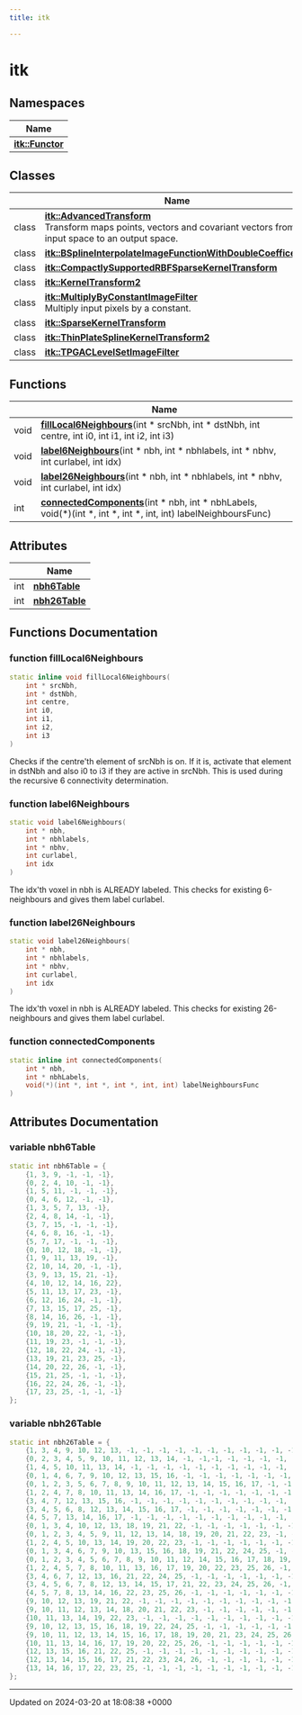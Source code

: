 ```yaml
---
title: itk

---
```


# itk



## Namespaces

| Name           |
| -------------- |
| **[itk::Functor](../Namespaces/namespaceitk_1_1Functor.md)**  |

## Classes

|                | Name           |
| -------------- | -------------- |
| class | **[itk::AdvancedTransform](../Classes/classitk_1_1AdvancedTransform.md)** <br>Transform maps points, vectors and covariant vectors from an input space to an output space.  |
| class | **[itk::BSplineInterpolateImageFunctionWithDoubleCoefficents](../Classes/classitk_1_1BSplineInterpolateImageFunctionWithDoubleCoefficents.md)**  |
| class | **[itk::CompactlySupportedRBFSparseKernelTransform](../Classes/classitk_1_1CompactlySupportedRBFSparseKernelTransform.md)**  |
| class | **[itk::KernelTransform2](../Classes/classitk_1_1KernelTransform2.md)**  |
| class | **[itk::MultiplyByConstantImageFilter](../Classes/classitk_1_1MultiplyByConstantImageFilter.md)** <br>Multiply input pixels by a constant.  |
| class | **[itk::SparseKernelTransform](../Classes/classitk_1_1SparseKernelTransform.md)**  |
| class | **[itk::ThinPlateSplineKernelTransform2](../Classes/classitk_1_1ThinPlateSplineKernelTransform2.md)**  |
| class | **[itk::TPGACLevelSetImageFilter](../Classes/classitk_1_1TPGACLevelSetImageFilter.md)**  |

## Functions

|                | Name           |
| -------------- | -------------- |
| void | **[fillLocal6Neighbours](../Namespaces/namespaceitk.md#function-filllocal6neighbours)**(int * srcNbh, int * dstNbh, int centre, int i0, int i1, int i2, int i3) |
| void | **[label6Neighbours](../Namespaces/namespaceitk.md#function-label6neighbours)**(int * nbh, int * nbhlabels, int * nbhv, int curlabel, int idx) |
| void | **[label26Neighbours](../Namespaces/namespaceitk.md#function-label26neighbours)**(int * nbh, int * nbhlabels, int * nbhv, int curlabel, int idx) |
| int | **[connectedComponents](../Namespaces/namespaceitk.md#function-connectedcomponents)**(int * nbh, int * nbhLabels, void(*)(int *, int *, int *, int, int) labelNeighboursFunc) |

## Attributes

|                | Name           |
| -------------- | -------------- |
| int | **[nbh6Table](../Namespaces/namespaceitk.md#variable-nbh6table)**  |
| int | **[nbh26Table](../Namespaces/namespaceitk.md#variable-nbh26table)**  |


## Functions Documentation

### function fillLocal6Neighbours

```cpp
static inline void fillLocal6Neighbours(
    int * srcNbh,
    int * dstNbh,
    int centre,
    int i0,
    int i1,
    int i2,
    int i3
)
```


Checks if the centre'th element of srcNbh is on. If it is, activate that element in dstNbh and also i0 to i3 if they are active in srcNbh. This is used during the recursive 6 connectivity determination. 


### function label6Neighbours

```cpp
static void label6Neighbours(
    int * nbh,
    int * nbhlabels,
    int * nbhv,
    int curlabel,
    int idx
)
```


The idx'th voxel in nbh is ALREADY labeled. This checks for existing 6-neighbours and gives them label curlabel. 


### function label26Neighbours

```cpp
static void label26Neighbours(
    int * nbh,
    int * nbhlabels,
    int * nbhv,
    int curlabel,
    int idx
)
```


The idx'th voxel in nbh is ALREADY labeled. This checks for existing 26-neighbours and gives them label curlabel. 


### function connectedComponents

```cpp
static inline int connectedComponents(
    int * nbh,
    int * nbhLabels,
    void(*)(int *, int *, int *, int, int) labelNeighboursFunc
)
```



## Attributes Documentation

### variable nbh6Table

```cpp
static int nbh6Table = {
    {1, 3, 9, -1, -1, -1}, 
    {0, 2, 4, 10, -1, -1}, 
    {1, 5, 11, -1, -1, -1}, 
    {0, 4, 6, 12, -1, -1}, 
    {1, 3, 5, 7, 13, -1}, 
    {2, 4, 8, 14, -1, -1}, 
    {3, 7, 15, -1, -1, -1}, 
    {4, 6, 8, 16, -1, -1}, 
    {5, 7, 17, -1, -1, -1}, 
    {0, 10, 12, 18, -1, -1}, 
    {1, 9, 11, 13, 19, -1}, 
    {2, 10, 14, 20, -1, -1}, 
    {3, 9, 13, 15, 21, -1}, 
    {4, 10, 12, 14, 16, 22}, 
    {5, 11, 13, 17, 23, -1}, 
    {6, 12, 16, 24, -1, -1}, 
    {7, 13, 15, 17, 25, -1}, 
    {8, 14, 16, 26, -1, -1}, 
    {9, 19, 21, -1, -1, -1}, 
    {10, 18, 20, 22, -1, -1}, 
    {11, 19, 23, -1, -1, -1}, 
    {12, 18, 22, 24, -1, -1}, 
    {13, 19, 21, 23, 25, -1}, 
    {14, 20, 22, 26, -1, -1}, 
    {15, 21, 25, -1, -1, -1}, 
    {16, 22, 24, 26, -1, -1}, 
    {17, 23, 25, -1, -1, -1} 
};
```


### variable nbh26Table

```cpp
static int nbh26Table = {
    {1, 3, 4, 9, 10, 12, 13, -1, -1, -1, -1, -1, -1, -1, -1, -1, -1, -1, -1, -1, -1, -1, -1, -1, -1, -1}, 
    {0, 2, 3, 4, 5, 9, 10, 11, 12, 13, 14, -1, -1,-1, -1, -1, -1, -1, -1, -1, -1, -1, -1, -1, -1, -1}, 
    {1, 4, 5, 10, 11, 13, 14, -1, -1, -1, -1, -1, -1, -1, -1, -1, -1, -1, -1, -1, -1, -1, -1, -1, -1, -1}, 
    {0, 1, 4, 6, 7, 9, 10, 12, 13, 15, 16, -1, -1, -1, -1, -1, -1, -1, -1, -1, -1, -1, -1, -1, -1, -1}, 
    {0, 1, 2, 3, 5, 6, 7, 8, 9, 10, 11, 12, 13, 14, 15, 16, 17, -1, -1, -1, -1, -1, -1, -1, -1, -1}, 
    {1, 2, 4, 7, 8, 10, 11, 13, 14, 16, 17, -1, -1, -1, -1, -1, -1, -1, -1, -1, -1, -1, -1, -1, -1, -1}, 
    {3, 4, 7, 12, 13, 15, 16, -1, -1, -1, -1, -1, -1, -1, -1, -1, -1, -1, -1, -1, -1, -1, -1, -1, -1, -1}, 
    {3, 4, 5, 6, 8, 12, 13, 14, 15, 16, 17, -1, -1, -1, -1, -1, -1, -1, -1, -1, -1, -1, -1, -1, -1, -1}, 
    {4, 5, 7, 13, 14, 16, 17, -1, -1, -1, -1, -1, -1, -1, -1, -1, -1, -1, -1, -1, -1, -1, -1, -1, -1, -1}, 
    {0, 1, 3, 4, 10, 12, 13, 18, 19, 21, 22, -1, -1, -1, -1, -1, -1, -1, -1, -1, -1, -1, -1, -1, -1, -1}, 
    {0, 1, 2, 3, 4, 5, 9, 11, 12, 13, 14, 18, 19, 20, 21, 22, 23, -1, -1, -1, -1, -1, -1, -1, -1, -1}, 
    {1, 2, 4, 5, 10, 13, 14, 19, 20, 22, 23, -1, -1, -1, -1, -1, -1, -1, -1, -1, -1, -1, -1, -1, -1, -1}, 
    {0, 1, 3, 4, 6, 7, 9, 10, 13, 15, 16, 18, 19, 21, 22, 24, 25, -1, -1, -1, -1, -1, -1, -1, -1, -1}, 
    {0, 1, 2, 3, 4, 5, 6, 7, 8, 9, 10, 11, 12, 14, 15, 16, 17, 18, 19, 20, 21, 22, 23, 24, 25, 26}, 
    {1, 2, 4, 5, 7, 8, 10, 11, 13, 16, 17, 19, 20, 22, 23, 25, 26, -1, -1, -1, -1, -1, -1, -1, -1, -1}, 
    {3, 4, 6, 7, 12, 13, 16, 21, 22, 24, 25, -1, -1, -1, -1, -1, -1, -1, -1, -1, -1, -1, -1, -1, -1, -1}, 
    {3, 4, 5, 6, 7, 8, 12, 13, 14, 15, 17, 21, 22, 23, 24, 25, 26, -1, -1, -1, -1, -1, -1, -1, -1, -1}, 
    {4, 5, 7, 8, 13, 14, 16, 22, 23, 25, 26, -1, -1, -1, -1, -1, -1, -1, -1, -1, -1, -1, -1, -1, -1, -1}, 
    {9, 10, 12, 13, 19, 21, 22, -1, -1, -1, -1, -1, -1, -1, -1, -1, -1, -1, -1, -1, -1, -1, -1, -1, -1, -1}, 
    {9, 10, 11, 12, 13, 14, 18, 20, 21, 22, 23, -1, -1, -1, -1, -1, -1, -1, -1, -1, -1, -1, -1, -1, -1, -1}, 
    {10, 11, 13, 14, 19, 22, 23, -1, -1, -1, -1, -1, -1, -1, -1, -1, -1, -1, -1, -1, -1, -1, -1, -1, -1, -1}, 
    {9, 10, 12, 13, 15, 16, 18, 19, 22, 24, 25, -1, -1, -1, -1, -1, -1, -1, -1, -1, -1, -1, -1, -1, -1, -1}, 
    {9, 10, 11, 12, 13, 14, 15, 16, 17, 18, 19, 20, 21, 23, 24, 25, 26, -1, -1, -1, -1, -1, -1, -1, -1, -1}, 
    {10, 11, 13, 14, 16, 17, 19, 20, 22, 25, 26, -1, -1, -1, -1, -1, -1, -1, -1, -1, -1, -1, -1, -1, -1, -1}, 
    {12, 13, 15, 16, 21, 22, 25, -1, -1, -1, -1, -1, -1, -1, -1, -1, -1, -1, -1, -1, -1, -1, -1, -1, -1, -1}, 
    {12, 13, 14, 15, 16, 17, 21, 22, 23, 24, 26, -1, -1, -1, -1, -1, -1, -1, -1, -1, -1, -1, -1, -1, -1, -1}, 
    {13, 14, 16, 17, 22, 23, 25, -1, -1, -1, -1, -1, -1, -1, -1, -1, -1, -1, -1, -1, -1, -1, -1, -1, -1, -1} 
};
```





-------------------------------

Updated on 2024-03-20 at 18:08:38 +0000